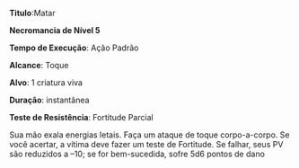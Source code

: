 **Titulo**:Matar

**Necromancia de Nível 5**

**Tempo de Execução**: Ação Padrão

**Alcance**: Toque

**Alvo**: 1 criatura viva

**Duração**: instantânea

**Teste de Resistência**: Fortitude Parcial

Sua mão exala energias letais. Faça um ataque de toque corpo-a-corpo. Se você acertar, a vítima deve fazer um teste de Fortitude. Se falhar, seus PV são reduzidos a –10; se for bem-sucedida, sofre 5d6 pontos de dano
